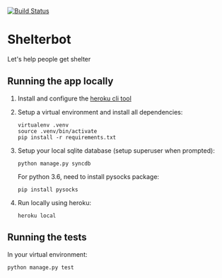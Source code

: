 [![Build Status](https://travis-ci.org/sarah-story/shelterbot.svg?branch=master)](https://travis-ci.org/sarah-story/shelterbot)

# Shelterbot
Let's help people get shelter

## Running the app locally

1. Install and configure the [heroku cli tool](https://devcenter.heroku.com/articles/heroku-cli)

2. Setup a virtual environment and install all dependencies:
    ```
    virtualenv .venv
    source .venv/bin/activate
    pip install -r requirements.txt
    ```

3. Setup your local sqlite database (setup superuser when prompted):
     ```
     python manage.py syncdb
     ```
     For python 3.6, need to install pysocks package:
      ```
      pip install pysocks 
      ```

4. Run locally using heroku:
    ```
    heroku local
    ```

## Running the tests

In your virtual environment:
```
python manage.py test
```
